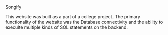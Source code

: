 Songify

This website was built as a part of a college project. The primary functionality of the website was the Database connectivity and the ability to execulte multiple kinds of SQL statements on the backend.

